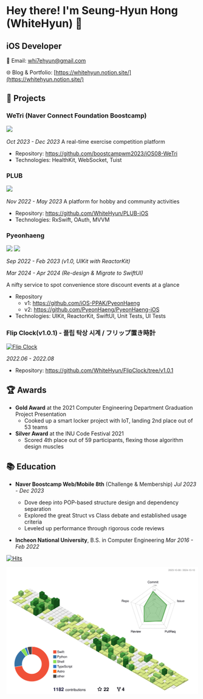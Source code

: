# Hey there! I'm Seung-Hyun Hong (WhiteHyun) 👋

## iOS Developer

📧 Email: whi7ehyun@gmail.com

🌐 Blog & Portfolio: [https://whitehyun.notion.site/](https://whitehyun.notion.site/)

## 🔭 Projects

### WeTri (Naver Connect Foundation Boostcamp)

<img width="80px" src="https://github.com/WhiteHyun/WhiteHyun/assets/57972338/64ff2f1b-c3d6-4248-89ac-586f1f094e17"/>

*Oct 2023 - Dec 2023*
A real-time exercise competition platform
- Repository: https://github.com/boostcampwm2023/iOS08-WeTri
- Technologies: HealthKit, WebSocket, Tuist

### PLUB

<img width="80px" src="https://github.com/WhiteHyun/WhiteHyun/assets/57972338/8c6d1ed8-3a81-4831-a87b-f17763582877"/>

*Nov 2022 - May 2023*
A platform for hobby and community activities
- Repository: https://github.com/WhiteHyun/PLUB-iOS
- Technologies: RxSwift, OAuth, MVVM

### Pyeonhaeng

<img width="80px" src="https://github.com/WhiteHyun/WhiteHyun/assets/57972338/3d3a50a1-fcad-4e85-9772-ceb6c72f245d"/>

<img width="80px" src="https://github.com/user-attachments/assets/6a74bf59-6a50-4072-97b7-35b6cf4ea7f2"/>

*Sep 2022 - Feb 2023 (v1.0, UIKit with ReactorKit)*

*Mar 2024 - Apr 2024 (Re-design & Migrate to SwiftUI)*

A nifty service to spot convenience store discount events at a glance
- Repository
   - v1: https://github.com/iOS-PPAK/PyeonHaeng
   - v2: https://github.com/PyeonHaeng/PyeonHaeng-iOS
- Technologies: UIKit, ReactorKit, SwiftUI, Unit Tests, UI Tests

### Flip Clock(v1.0.1) - 플립 탁상 시계 / フリップ置き時計

<a href="https://apps.apple.com/app/flip-clock-탁상시계/id1633579148"><img alt="Flip Clock" width="80px" src="https://github.com/WhiteHyun/WhiteHyun/assets/57972338/00ab37fe-9e0e-467f-acc3-2895ec71d37c"/></a>

*2022.06 - 2022.08*

- Repository: https://github.com/WhiteHyun/FlipClock/tree/v1.0.1

## 🏆 Awards

- **Gold Award** at the 2021 Computer Engineering Department Graduation Project Presentation
  - Cooked up a smart locker project with IoT, landing 2nd place out of 53 teams
- **Silver Award** at the INU Code Festival 2021
  - Scored 4th place out of 59 participants, flexing those algorithm design muscles

## 📚 Education

- **Naver Boostcamp Web/Mobile 8th** (Challenge & Membership)
  *Jul 2023 - Dec 2023*
  - Dove deep into POP-based structure design and dependency separation
  - Explored the great Struct vs Class debate and established usage criteria
  - Leveled up performance through rigorous code reviews

- **Incheon National University**, B.S. in Computer Engineering
  *Mar 2016 - Feb 2022*

[![Hits](https://hits.seeyoufarm.com/api/count/incr/badge.svg?url=https%3A%2F%2Fgithub.com%2Fwhitehyun&count_bg=%23FFB7C5&title_bg=%23555555&icon=github.svg&icon_color=%23E7E7E7&title=hits&edge_flat=false)](https://hits.seeyoufarm.com)

<p align="center" >
	<picture>
	  <source media="(prefers-color-scheme: dark)"  srcset="https://raw.githubusercontent.com/WhiteHyun/WhiteHyun/output-3d-contrib/night.svg" />
	  <source media="(prefers-color-scheme: light)" srcset="https://raw.githubusercontent.com/WhiteHyun/WhiteHyun/output-3d-contrib/day.svg" />
	  <img alt="github profile contributions chart"    src="https://raw.githubusercontent.com/WhiteHyun/WhiteHyun/output-3d-contrib/day.svg" />
	</picture>
</p>

